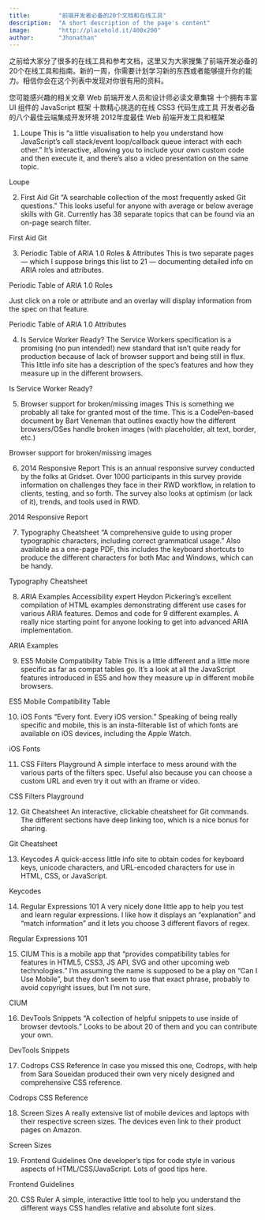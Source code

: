 ```yaml
---
title:        "前端开发者必备的20个文档和在线工具"
description:  "A short description of the page's content"
image:        "http://placehold.it/400x200"
author:       "Jhonathan"
---
```

之前给大家分了很多的在线工具和参考文档，这里又为大家搜集了前端开发必备的20个在线工具和指南。新的一周，你需要计划学习新的东西或者能够提升你的能力。相信你会在这个列表中发现对你很有用的资料。

您可能感兴趣的相关文章
Web 前端开发人员和设计师必读文章集锦
十个拥有丰富 UI 组件的 JavaScript 框架
十款精心挑选的在线 CSS3 代码生成工具
开发者必备的八个最佳云端集成开发环境
2012年度最佳 Web 前端开发工具和框架
 

1. Loupe
This is “a little visualisation to help you understand how JavaScript’s call stack/event loop/callback queue interact with each other.” It’s interactive, allowing you to include your own custom code and then execute it, and there’s also a video presentation on the same topic.

Loupe

2. First Aid Git
“A searchable collection of the most frequently asked Git questions.” This looks useful for anyone with average or below average skills with Git. Currently has 38 separate topics that can be found via an on-page search filter.

First Aid Git

3. Periodic Table of ARIA 1.0 Roles & Attributes
This is two separate pages — which I suppose brings this list to 21 — documenting detailed info on ARIA roles and attributes.

Periodic Table of ARIA 1.0 Roles

Just click on a role or attribute and an overlay will display information from the spec on that feature.

Periodic Table of ARIA 1.0 Attributes

4. Is Service Worker Ready?
The Service Workers specification is a promising (no pun intended!) new standard that isn’t quite ready for production because of lack of browser support and being still in flux. This little info site has a description of the spec’s features and how they measure up in the different browsers.

Is Service Worker Ready?

5. Browser support for broken/missing images
This is something we probably all take for granted most of the time. This is a CodePen-based document by Bart Veneman that outlines exactly how the different browsers/OSes handle broken images (with placeholder, alt text, border, etc.)

Browser support for broken/missing images

6. 2014 Responsive Report
This is an annual responsive survey conducted by the folks at Gridset. Over 1000 participants in this survey provide information on challenges they face in their RWD workflow, in relation to clients, testing, and so forth. The survey also looks at optimism (or lack of it), trends, and tools used in RWD.

2014 Responsive Report

7. Typography Cheatsheet
“A comprehensive guide to using proper typographic characters, including correct grammatical usage.” Also available as a one-page PDF, this includes the keyboard shortcuts to produce the different characters for both Mac and Windows, which can be handy.

Typography Cheatsheet

8. ARIA Examples
Accessibility expert Heydon Pickering’s excellent compilation of HTML examples demonstrating different use cases for various ARIA features. Demos and code for 9 different examples. A really nice starting point for anyone looking to get into advanced ARIA implementation.

ARIA Examples

9. ES5 Mobile Compatibility Table
This is a little different and a little more specific as far as compat tables go. It’s a look at all the JavaScript features introduced in ES5 and how they measure up in different mobile browsers.

ES5 Mobile Compatibility Table

10. iOS Fonts
“Every font. Every iOS version.” Speaking of being really specific and mobile, this is an insta-filterable list of which fonts are available on iOS devices, including the Apple Watch.

iOS Fonts

11. CSS Filters Playground
A simple interface to mess around with the various parts of the filters spec. Useful also because you can choose a custom URL and even try it out with an iframe or video.

CSS Filters Playground

12. Git Cheatsheet
An interactive, clickable cheatsheet for Git commands. The different sections have deep linking too, which is a nice bonus for sharing.

Git Cheatsheet

13. Keycodes
A quick-access little info site to obtain codes for keyboard keys, unicode characters, and URL-encoded characters for use in HTML, CSS, or JavaScript.

Keycodes

14. Regular Expressions 101
A very nicely done little app to help you test and learn regular expressions. I like how it displays an “explanation” and “match information” and it lets you choose 3 different flavors of regex.

Regular Expressions 101

15. CIUM
This is a mobile app that “provides compatibility tables for features in HTML5, CSS3, JS API, SVG and other upcoming web technologies.” I’m assuming the name is supposed to be a play on “Can I Use Mobile”, but they don’t seem to use that exact phrase, probably to avoid copyright issues, but I’m not sure.

CIUM

16. DevTools Snippets
“A collection of helpful snippets to use inside of browser devtools.” Looks to be about 20 of them and you can contribute your own.

DevTools Snippets

17. Codrops CSS Reference
In case you missed this one, Codrops, with help from Sara Soueidan produced their own very nicely designed and comprehensive CSS reference.

Codrops CSS Reference

18. Screen Sizes
A really extensive list of mobile devices and laptops with their respective screen sizes. The devices even link to their product pages on Amazon.

Screen Sizes

19. Frontend Guidelines
One developer’s tips for code style in various aspects of HTML/CSS/JavaScript. Lots of good tips here.

Frontend Guidelines

20. CSS Ruler
A simple, interactive little tool to help you understand the different ways CSS handles relative and absolute font sizes.


